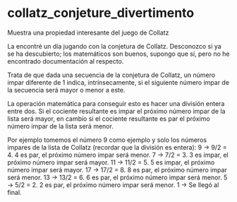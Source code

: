 # collatz_conjeture_divertimento
Muestra una propiedad interesante del juego de Collatz

La encontré un día jugando con la conjetura de Collatz. Desconozco si ya se ha descubierto; los matemáticos son buenos, supongo que sí, pero no he encontrado documentación al respecto.

Trata de que dada una secuencia de la conjetura de Collatz, un número impar diferente de 1 indica, intrínsecamente, si el siguiente número impar de la secuencia será mayor o menor a este.

La operación matemática para conseguir esto es hacer una división entera entre dos. Si el cociente resultante es impar el próximo número impar de la lista será mayor, en cambio si el cociente resultante es par el próximo número impar de la lista será menor.

Por ejemplo tomemos el número 9 como ejemplo y solo los números impares de la lista de Collatz (recordar que la división es entera):
9  ->  9/2 = 4. 4 es par, el próximo número impar será menor.
7  ->  7/2 = 3. 3 es impar, el próximo número impar será mayor.
11 -> 11/2 = 5. 5 es impar, el próximo número impar será mayor.
17 -> 17/2 = 8. 8 es par, el próximo número impar será menor.
13 -> 13/2 = 6. 6 es par, el próximo número impar será menor.
5  ->  5/2 = 2. 2 es par, el próximo número impar será menor.
1  -> Se llegó al final.
